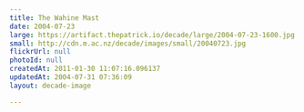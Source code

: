 ```yaml
---
title: The Wahine Mast
date: 2004-07-23
large: https://artifact.thepatrick.io/decade/large/2004-07-23-1600.jpg
small: http://cdn.m.ac.nz/decade/images/small/20040723.jpg
flickrUrl: null
photoId: null
createdAt: 2011-01-30 11:07:16.096137
updatedAt: 2004-07-31 07:36:09
layout: decade-image

---
```


